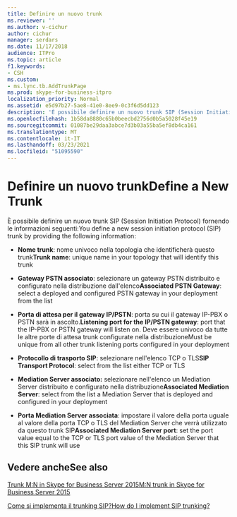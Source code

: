 ```yaml
---
title: Definire un nuovo trunk
ms.reviewer: ''
ms.author: v-cichur
author: cichur
manager: serdars
ms.date: 11/17/2018
audience: ITPro
ms.topic: article
f1.keywords:
- CSH
ms.custom:
- ms.lync.tb.AddTrunkPage
ms.prod: skype-for-business-itpro
localization_priority: Normal
ms.assetid: e5d97b27-5ae8-41e0-8ee9-0c3f6d5dd123
description: 'È possibile definire un nuovo trunk SIP (Session Initiation Protocol) fornendo le informazioni seguenti:'
ms.openlocfilehash: 1b58da8880c65b0beecbd2756d0b5a5028f45e19
ms.sourcegitcommit: 01087be29daa3abce7d3b03a55ba5ef8db4ca161
ms.translationtype: MT
ms.contentlocale: it-IT
ms.lasthandoff: 03/23/2021
ms.locfileid: "51095590"
---
```

# <a name="define-a-new-trunk"></a><span data-ttu-id="22826-103">Definire un nuovo trunk</span><span class="sxs-lookup"><span data-stu-id="22826-103">Define a New Trunk</span></span>

<span data-ttu-id="22826-104">È possibile definire un nuovo trunk SIP (Session Initiation Protocol) fornendo le informazioni seguenti:</span><span class="sxs-lookup"><span data-stu-id="22826-104">You define a new session initiation protocol (SIP) trunk by providing the following information:</span></span>

- <span data-ttu-id="22826-105">**Nome trunk**: nome univoco nella topologia che identificherà questo trunk</span><span class="sxs-lookup"><span data-stu-id="22826-105">**Trunk name**: unique name in your topology that will identify this trunk</span></span>

- <span data-ttu-id="22826-106">**Gateway PSTN associato**: selezionare un gateway PSTN distribuito e configurato nella distribuzione dall'elenco</span><span class="sxs-lookup"><span data-stu-id="22826-106">**Associated PSTN Gateway**: select a deployed and configured PSTN gateway in your deployment from the list</span></span>

- <span data-ttu-id="22826-107">**Porta di attesa per il gateway IP/PSTN**: porta su cui il gateway IP-PBX o PSTN sarà in ascolto.</span><span class="sxs-lookup"><span data-stu-id="22826-107">**Listening port for the IP/PSTN gateway**: port that the IP-PBX or PSTN gateway will listen on.</span></span> <span data-ttu-id="22826-108">Deve essere univoco da tutte le altre porte di attesa trunk configurate nella distribuzione</span><span class="sxs-lookup"><span data-stu-id="22826-108">Must be unique from all other trunk listening ports configured in your deployment</span></span>

- <span data-ttu-id="22826-109">**Protocollo di trasporto SIP**: selezionare nell'elenco TCP o TLS</span><span class="sxs-lookup"><span data-stu-id="22826-109">**SIP Transport Protocol**: select from the list either TCP or TLS</span></span>

- <span data-ttu-id="22826-110">**Mediation Server associato:** selezionare nell'elenco un Mediation Server distribuito e configurato nella distribuzione</span><span class="sxs-lookup"><span data-stu-id="22826-110">**Associated Mediation Server**: select from the list a Mediation Server that is deployed and configured in your deployment</span></span>

- <span data-ttu-id="22826-111">**Porta Mediation Server associata**: impostare il valore della porta uguale al valore della porta TCP o TLS del Mediation Server che verrà utilizzato da questo trunk SIP</span><span class="sxs-lookup"><span data-stu-id="22826-111">**Associated Mediation Server port**: set the port value equal to the TCP or TLS port value of the Mediation Server that this SIP trunk will use</span></span>

## <a name="see-also"></a><span data-ttu-id="22826-112">Vedere anche</span><span class="sxs-lookup"><span data-stu-id="22826-112">See also</span></span>

[<span data-ttu-id="22826-113">Trunk M:N in Skype for Business Server 2015</span><span class="sxs-lookup"><span data-stu-id="22826-113">M:N trunk in Skype for Business Server 2015</span></span>](../../plan-your-deployment/enterprise-voice-solution/m-n-trunk.md)

[<span data-ttu-id="22826-114">Come si implementa il trunking SIP?</span><span class="sxs-lookup"><span data-stu-id="22826-114">How do I implement SIP trunking?</span></span>](/previous-versions/office/lync-server-2013/lync-server-2013-how-do-i-implement-sip-trunking)